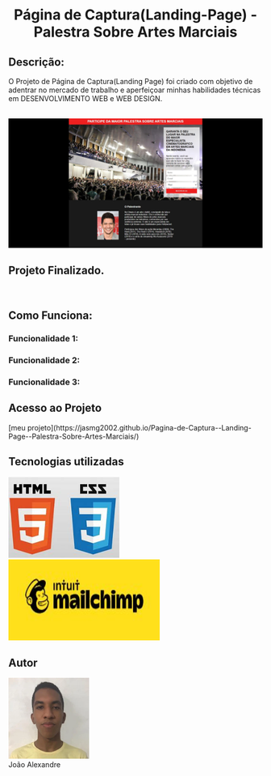 <h1 align="center">  Página de Captura(Landing-Page) - Palestra Sobre Artes Marciais </h1>

<head>
<style></style>
</head>
<h2>Descrição:</h2>
<p>O Projeto de Página de Captura(Landing Page) foi criado com objetivo de adentrar no mercado de trabalho e aperfeiçoar minhas habilidades técnicas em DESENVOLVIMENTO WEB e WEB DESIGN.</p><br>

<img src="https://github.com/Jasmg2002/Pagina-de-Captura--Landing-Page--Palestra-Sobre-Artes-Marciais/blob/main/image/photoPage.JPG">

<h2 color=green >Projeto Finalizado.</h2><br>

<h2>Como Funciona:</h2>
  <h3> Funcionalidade 1:</h3>
    <p></p>
  <h3> Funcionalidade 2:</h3>
    <p></p>
  <h3> Funcionalidade 3:</h3>
    <p></p>

<h2>Acesso ao Projeto</h2>
  [meu projeto](https://jasmg2002.github.io/Pagina-de-Captura--Landing-Page--Palestra-Sobre-Artes-Marciais/)
<h2>Tecnologias utilizadas</h2>
<img width=220px height=160px src="./image/html_css.jpg">
<img width=300px height=160px src="./image/mailchimp.jpg">

<h2>Autor</h2>
<div>
  <img width=160px height=160px src="./image/minha_foto.jpg" vaue=>
  <br>
  <span>    João Alexandre</span>
</di>
  
